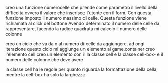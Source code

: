 creo una funzione  numerocelle che prende come parametro il livello della difficoltà ovvero il valore che inserisce l'utente con il form. Con questa funzione imposto il numero massimo di celle.
Questa funzione viene richiamata al click del bottone
Avendo determinato il numero delle celle da rappresentare, facendo la radice quadrata mi calcolo il numero delle colonne

creo un ciclo che va da o al numero di celle da aggiungere, ad ongi iterazione questo ciclo mi aggiunge un elemento al game.container
    creo l'elemento cell 
        creo un elemento con il la classe cell e la classe cell-box- e il numero delle colonne che deve avere


la classe cell ha le regole per quanto riguarda la formattazione della cella, mentre la cell-box ha solo la larghezza

